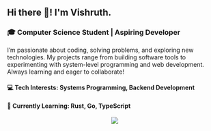 ## Hi there 👋! I'm Vishruth.

<!-- I'm a passionate computer science student,  -->
### 🎓 Computer Science Student | Aspiring Developer

I’m passionate about coding, solving problems, and exploring new technologies.
My projects range from building software tools to experimenting with 
system-level programming and web development. Always learning and eager to collaborate!

#### 💻 Tech Interests: Systems Programming, Backend Development
#### 🌱 Currently Learning: Rust, Go, TypeScript

<p align="center">
<picture>
  <source
    srcset="https://github-readme-stats.vercel.app/api?username=vishruth-thimmaiah&show_icons=true&theme=github_dark_dimmed&hide_border=true"
    media="(prefers-color-scheme: dark)"
  />
  <img src="https://github-readme-stats.vercel.app/api?username=vishruth-thimmaiah&show_icons=true&theme=rose&show=prs_merged" />
</picture>
</p>

